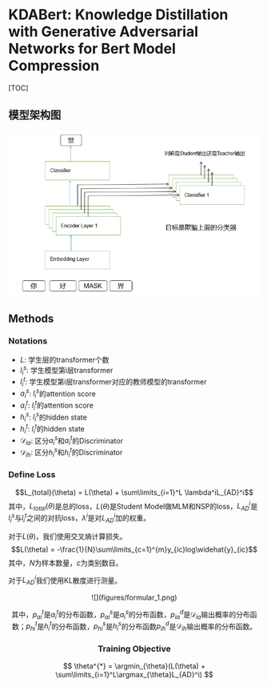 # KDABert: Knowledge Distillation with Generative Adversarial Networks for Bert Model Compression

[TOC]

## 模型架构图
![](figures/model_sample.png)

## Methods
### Notations
- $L$: 学生层的transformer个数
- $l_i^s$: 学生模型第i层transformer
- $l_i^t$: 学生模型第i层transformer对应的教师模型的transformer
- $a_i^s$: $l_i^s$的attention score
- $a_i^t$: $l_i^t$的attention score
- $h_i^s$: $l_i^s$的hidden state
- $h_i^t$: $l_i^t$的hidden state
- $\mathcal{D}_{ia}$: 区分$a_i^s$和$a_i^t$的Discriminator
- $\mathcal{D}_{ih}$: 区分$h_i^s$和$h_i^t$的Discriminator

### Define Loss
$$L_{total}(\theta) = L(\theta) + \sum\limits_{i=1}^L \lambda^iL_{AD}^i$$
其中，$L_{total}(\theta)$是总的loss，$L(\theta)$是Student Model做MLM和NSP的loss，$L_{AD}^i$是$l_i^s$与$l_i^t$之间的对抗loss，$\lambda^i$是对$L_{AD}^i$加的权重。

对于$L(\theta)$，我们使用交叉熵计算损失。
$$L(\theta) = -\frac{1}{N}\sum\limits_{c=1}^{m}y_{ic}log\widehat{y}_{ic}$$
其中，$N$为样本数量，$c$为类别数目。

对于$L_{AD}^i$我们使用KL散度进行测量。
<div align=center> ![](figures/formular_1.png)

其中，$p_{ai}^t$是$a_i^t$的分布函数，$p_{ai}^s$是$a_i^s$的分布函数，$p_{ia}^{d}$是$\mathcal{D}_{ia}$输出概率的分布函数；$p_{hi}^t$是$h_i^t$的分布函数，$p_{hi}^s$是$h_i^s$的分布函数$p_{ih}^{d}$是$\mathcal{D}_{ih}$输出概率的分布函数。

### Training Objective
$$
\theta^{*} = \argmin_{\theta}(L(\theta) + \sum\limits_{i=1}^L\argmax_{\theta}L_{AD}^i)
$$
